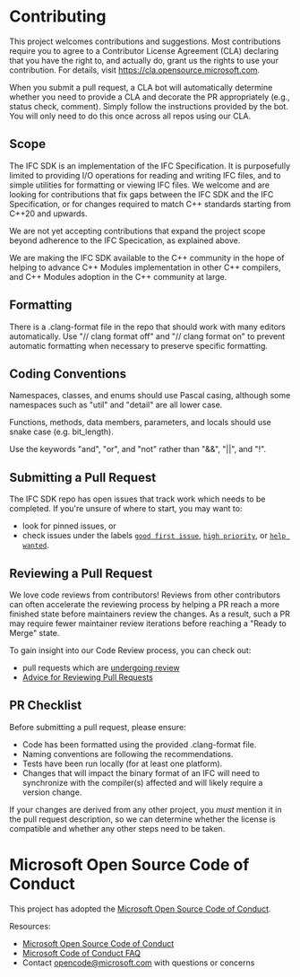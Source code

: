 # Contributing

This project welcomes contributions and suggestions. Most contributions require you to agree to a
Contributor License Agreement (CLA) declaring that you have the right to, and actually do, grant us
the rights to use your contribution. For details, visit https://cla.opensource.microsoft.com.

When you submit a pull request, a CLA bot will automatically determine whether you need to provide
a CLA and decorate the PR appropriately (e.g., status check, comment). Simply follow the instructions
provided by the bot. You will only need to do this once across all repos using our CLA.

## Scope
The IFC SDK is an implementation of the IFC Specification.  It is purposefully
limited to providing I/O operations for reading and writing IFC files, and to
simple utilities for formatting or viewing IFC files.  We welcome and are looking
for contributions that fix gaps between the IFC SDK and the IFC Specification, or
for changes required to match C++ standards starting from C++20 and upwards.

We are not yet accepting contributions that expand the project scope beyond  adherence to the IFC Specication, as explained above.

We are making the IFC SDK available to the C++ community in the hope of helping to 
advance C++ Modules implementation in other C++ compilers, and C++ Modules adoption in the C++ community at large.

## Formatting
There is a .clang-format file in the repo that should work with many editors automatically. Use "// clang format off" and "// clang format on" to prevent automatic formatting when necessary to preserve specific formatting.

## Coding Conventions
Namespaces, classes, and enums should use Pascal casing, although some namespaces such as "util" and "detail" are all lower case.

Functions, methods, data members, parameters, and locals should use snake case (e.g. bit_length).

Use the keywords "and", "or", and "not" rather than "&&", "||", and "!".

## Submitting a Pull Request

The IFC SDK repo has open issues that track work which needs to be completed.
If you're unsure of where to start, you may want to:

* look for pinned issues, or
* check issues under the labels [`good first issue`][label:"good first issue"],
  [`high priority`][label:"high priority"], or [`help wanted`][label:"help wanted"].

## Reviewing a Pull Request

We love code reviews from contributors! Reviews from other contributors can often accelerate the reviewing process
by helping a PR reach a more finished state before maintainers review the changes. As a result, such a PR may require
fewer maintainer review iterations before reaching a "Ready to Merge" state.

To gain insight into our Code Review process, you can check out:

* pull requests which are [undergoing review][review:changes-requested]
* [Advice for Reviewing Pull Requests][wiki:advice-for-reviewing]

## PR Checklist

Before submitting a pull request, please ensure:

* Code has been formatted using the provided .clang-format file.
* Naming conventions are following the recommendations.
* Tests have been run locally (for at least one platform).
* Changes that will impact the binary format of an IFC will need to synchronize with the compiler(s) affected and will likely require a version change.

If your changes are derived from any other project, you _must_ mention it in the pull request description,
so we can determine whether the license is compatible and whether any other steps need to be taken.

# Microsoft Open Source Code of Conduct

This project has adopted the [Microsoft Open Source Code of Conduct](https://opensource.microsoft.com/codeofconduct/).

Resources:

- [Microsoft Open Source Code of Conduct](https://opensource.microsoft.com/codeofconduct/)
- [Microsoft Code of Conduct FAQ](https://opensource.microsoft.com/codeofconduct/faq/)
- Contact [opencode@microsoft.com](mailto:opencode@microsoft.com) with questions or concerns

[label:"good first issue"]:
   https://github.com/microsoft/IFC/issues?q=is%3Aopen+is%3Aissue+label%3A%22good+first+issue%22
[label:"high priority"]: https://github.com/microsoft/IFC/issues?q=is%3Aopen+is%3Aissue+label%3A%22high+priority%22
[label:"help wanted"]: https://github.com/microsoft/IFC/issues?q=is%3Aopen+is%3Aissue+label%3A%22help+wanted%22
[review:changes-requested]: https://github.com/microsoft/IFC/pulls?q=is%3Apr+is%3Aopen+review%3Achanges-requested
[wiki:advice-for-reviewing]: https://github.com/microsoft/IFC/wiki/Advice-for-Reviewing-Pull-Requests
[NOTICE.txt]: https://github.com/microsoft/IFC/blob/main/NOTICE.txt
